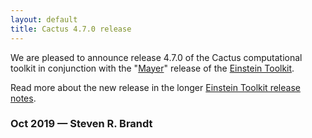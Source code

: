 ```yaml
---
layout: default
title: Cactus 4.7.0 release
---
```

We are pleased to announce release 4.7.0 of the Cactus computational
toolkit in conjunction with the
"[Mayer](https://en.wikipedia.org/wiki/Maria_Goeppert_Mayer)" release of
the [Einstein Toolkit](https://einsteintoolkit.org).

Read more about the new release in the longer [Einstein Toolkit release
notes](https://einsteintoolkit.org/about/releases/ET_2019_10_announcement.html).

### Oct 2019 — Steven R. Brandt

